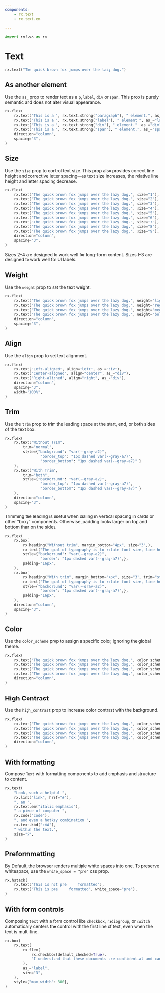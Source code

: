```yaml
---
components:
    - rx.text
    - rx.text.em

---
```


```python exec
import reflex as rx
```

# Text

```python demo
rx.text("The quick brown fox jumps over the lazy dog.")
```

## As another element

Use the `as_` prop to render text as a `p`, `label`, `div` or `span`. This prop is purely semantic and does not alter visual appearance.

```python demo
rx.flex(
    rx.text("This is a ", rx.text.strong("paragraph"), " element.", as_="p"),
    rx.text("This is a ", rx.text.strong("label"), " element.", as_="label"),
    rx.text("This is a ", rx.text.strong("div"), " element.", as_="div"),
    rx.text("This is a ", rx.text.strong("span"), " element.", as_="span"),
    direction="column",
    spacing="3",
)             
```

## Size

Use the `size` prop to control text size. This prop also provides correct line height and corrective letter spacing—as text size increases, the relative line height and letter spacing decrease.

```python demo
rx.flex(
    rx.text("The quick brown fox jumps over the lazy dog.", size="1"),
    rx.text("The quick brown fox jumps over the lazy dog.", size="2"),
    rx.text("The quick brown fox jumps over the lazy dog.", size="3"),
    rx.text("The quick brown fox jumps over the lazy dog.", size="4"),
    rx.text("The quick brown fox jumps over the lazy dog.", size="5"),
    rx.text("The quick brown fox jumps over the lazy dog.", size="6"),
    rx.text("The quick brown fox jumps over the lazy dog.", size="7"),
    rx.text("The quick brown fox jumps over the lazy dog.", size="8"),
    rx.text("The quick brown fox jumps over the lazy dog.", size="9"),
    direction="column",
    spacing="3",
)
```

Sizes 2–4 are designed to work well for long-form content. Sizes 1–3 are designed to work well for UI labels.

## Weight

Use the `weight` prop to set the text weight.

```python demo
rx.flex(
    rx.text("The quick brown fox jumps over the lazy dog.", weight="light", as_="div"),
    rx.text("The quick brown fox jumps over the lazy dog.", weight="regular", as_="div"),
    rx.text("The quick brown fox jumps over the lazy dog.", weight="medium", as_="div"),
    rx.text("The quick brown fox jumps over the lazy dog.", weight="bold", as_="div"),
    direction="column",
    spacing="3",
)
```

## Align

Use the `align` prop to set text alignment.

```python demo
rx.flex(
    rx.text("Left-aligned", align="left", as_="div"),
    rx.text("Center-aligned", align="center", as_="div"),
    rx.text("Right-aligned", align="right", as_="div"),
    direction="column",
    spacing="3",
    width="100%",
)
```

## Trim

Use the `trim` prop to trim the leading space at the start, end, or both sides of the text box.

```python demo
rx.flex(
    rx.text("Without Trim",
        trim="normal",
        style={"background": "var(--gray-a2)",
                "border_top": "1px dashed var(--gray-a7)",
                "border_bottom": "1px dashed var(--gray-a7)",}
    ),
    rx.text("With Trim",
        trim="both",
        style={"background": "var(--gray-a2)",
                "border_top": "1px dashed var(--gray-a7)",
                "border_bottom": "1px dashed var(--gray-a7)",}
    ),
    direction="column",
    spacing="3",
)
```

Trimming the leading is useful when dialing in vertical spacing in cards or other “boxy” components. Otherwise, padding looks larger on top and bottom than on the sides.

```python demo
rx.flex(
    rx.box(
        rx.heading("Without trim", margin_bottom="4px", size="3",),
        rx.text("The goal of typography is to relate font size, line height, and line width in a proportional way that maximizes beauty and makes reading easier and more pleasant."),
        style={"background": "var(--gray-a2)", 
                "border": "1px dashed var(--gray-a7)",},
        padding="16px",
    ),
    rx.box(
        rx.heading("With trim", margin_bottom="4px", size="3", trim="start"),
        rx.text("The goal of typography is to relate font size, line height, and line width in a proportional way that maximizes beauty and makes reading easier and more pleasant."),
        style={"background": "var(--gray-a2)", 
                "border": "1px dashed var(--gray-a7)",},
        padding="16px",
    ),
    direction="column",
    spacing="3",
)
```

## Color

Use the `color_scheme` prop to assign a specific color, ignoring the global theme.

```python demo
rx.flex(
    rx.text("The quick brown fox jumps over the lazy dog.", color_scheme="indigo"),
    rx.text("The quick brown fox jumps over the lazy dog.", color_scheme="cyan"),
    rx.text("The quick brown fox jumps over the lazy dog.", color_scheme="crimson"),
    rx.text("The quick brown fox jumps over the lazy dog.", color_scheme="orange"),
    direction="column",
)
```

## High Contrast

Use the `high_contrast` prop to increase color contrast with the background.

```python demo
rx.flex(
    rx.text("The quick brown fox jumps over the lazy dog.", color_scheme="indigo", high_contrast=True),
    rx.text("The quick brown fox jumps over the lazy dog.", color_scheme="cyan", high_contrast=True),
    rx.text("The quick brown fox jumps over the lazy dog.", color_scheme="crimson", high_contrast=True),
    rx.text("The quick brown fox jumps over the lazy dog.", color_scheme="orange", high_contrast=True),
    direction="column",
)
```

## With formatting

Compose `Text` with formatting components to add emphasis and structure to content.

```python demo
rx.text(
    "Look, such a helpful ",
    rx.link("link", href="#"),
    ", an ",
    rx.text.em("italic emphasis"),
    " a piece of computer ",
    rx.code("code"),
    ", and even a hotkey combination ",
    rx.text.kbd("⇧⌘A"),
    " within the text.",
    size="5",
)
```

## Preformmatting
By Default, the browser renders multiple white spaces into one. To preserve whitespace, use the `white_space = "pre"` css prop.

```python demo
rx.hstack(
    rx.text("This is not pre     formatted"),
    rx.text("This is pre     formatted", white_space="pre"),
)
```

## With form controls

Composing `text` with a form control like `checkbox`, `radiogroup`, or `switch` automatically centers the control with the first line of text, even when the text is multi-line.

```python demo
rx.box(
    rx.text(
        rx.flex(
            rx.checkbox(default_checked=True),
            "I understand that these documents are confidential and cannot be shared with a third party.",
        ),
        as_="label",
        size="3",
    ),
    style={"max_width": 300},
)
```
